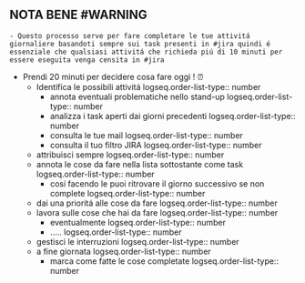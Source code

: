 ## NOTA BENE #WARNING
	- Questo processo serve per fare completare le tue attivitá giornaliere basandoti sempre sui task presenti in #jira quindi é essenziale che qualsiasi attivitá che richieda piú di 10 minuti per essere eseguita venga censita in #jira
- Prendi 20 minuti per decidere cosa fare oggi ! ⏰
	- Identifica le possibili attivitá
	  logseq.order-list-type:: number
		- annota eventuali problematiche nello stand-up
		  logseq.order-list-type:: number
		- analizza i task aperti dai giorni precedenti
		  logseq.order-list-type:: number
		- consulta le tue mail
		  logseq.order-list-type:: number
		- consulta il tuo filtro JIRA
		  logseq.order-list-type:: number
	- attribuisci sempre
	  logseq.order-list-type:: number
	- annota le cose da fare nella lista sottostante come task
	  logseq.order-list-type:: number
		- cosí facendo le puoi ritrovare il giorno successivo se non complete
		  logseq.order-list-type:: number
	- dai una prioritá alle cose da fare
	  logseq.order-list-type:: number
	- lavora sulle cose che hai da fare
	  logseq.order-list-type:: number
		- eventualmente
		  logseq.order-list-type:: number
		- .....
		  logseq.order-list-type:: number
	- gestisci le interruzioni
	  logseq.order-list-type:: number
	- a fine giornata
	  logseq.order-list-type:: number
		- marca come fatte le cose completate
		  logseq.order-list-type:: number